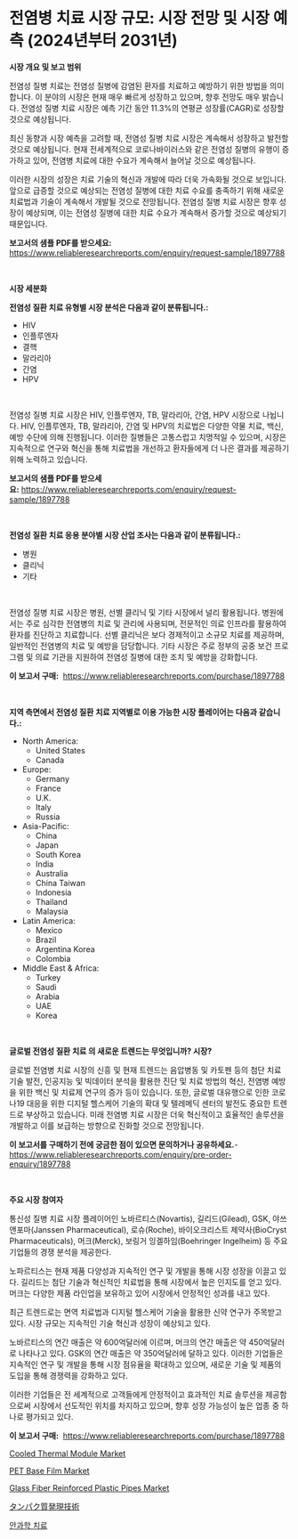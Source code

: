 <p><h1>전염병 치료 시장 규모: 시장 전망 및 시장 예측 (2024년부터 2031년)</h1></p><p><strong>시장 개요 및 보고 범위</strong></p>
<p><p>전염성 질병 치료는 전염성 질병에 감염된 환자를 치료하고 예방하기 위한 방법을 의미합니다. 이 분야의 시장은 현재 매우 빠르게 성장하고 있으며, 향후 전망도 매우 밝습니다. 전염성 질병 치료 시장은 예측 기간 동안 11.3%의 연평균 성장률(CAGR)로 성장할 것으로 예상됩니다.</p><p>최신 동향과 시장 예측을 고려할 때, 전염성 질병 치료 시장은 계속해서 성장하고 발전할 것으로 예상됩니다. 현재 전세계적으로 코로나바이러스와 같은 전염성 질병의 유행이 증가하고 있어, 전염병 치료에 대한 수요가 계속해서 늘어날 것으로 예상됩니다.</p><p>이러한 시장의 성장은 치료 기술의 혁신과 개발에 따라 더욱 가속화될 것으로 보입니다. 앞으로 급증할 것으로 예상되는 전염성 질병에 대한 치료 수요를 충족하기 위해 새로운 치료법과 기술이 계속해서 개발될 것으로 전망됩니다. 전염성 질병 치료 시장은 향후 성장이 예상되며, 이는 전염성 질병에 대한 치료 수요가 계속해서 증가할 것으로 예상되기 때문입니다.</p></p>
<p><strong>보고서의 샘플 PDF를 받으세요:</strong> <a href="https://www.reliableresearchreports.com/enquiry/request-sample/1897788">https://www.reliableresearchreports.com/enquiry/request-sample/1897788</a></p>
<p>&nbsp;</p>
<p><strong>시장 세분화</strong></p>
<p><strong>전염성 질환 치료 유형별 시장 분석은 다음과 같이 분류됩니다.:</strong></p>
<p><ul><li>HIV</li><li>인플루엔자</li><li>결핵</li><li>말라리아</li><li>간염</li><li>HPV</li></ul></p>
<p>&nbsp;</p>
<p><p>전염성 질병 치료 시장은 HIV, 인플루엔자, TB, 말라리아, 간염, HPV 시장으로 나뉩니다. HIV, 인플루엔자, TB, 말라리아, 간염 및 HPV의 치료법은 다양한 약물 치료, 백신, 예방 수단에 의해 진행됩니다. 이러한 질병들은 고통스럽고 치명적일 수 있으며, 시장은 지속적으로 연구와 혁신을 통해 치료법을 개선하고 환자들에게 더 나은 결과를 제공하기 위해 노력하고 있습니다.</p></p>
<p><strong>보고서의 샘플 PDF를 받으세요:</strong>&nbsp;<a href="https://www.reliableresearchreports.com/enquiry/request-sample/1897788">https://www.reliableresearchreports.com/enquiry/request-sample/1897788</a></p>
<p>&nbsp;</p>
<p><strong> 전염성 질환 치료 응용 분야별 시장 산업 조사는 다음과 같이 분류됩니다.:</strong></p>
<p><ul><li>병원</li><li>클리닉</li><li>기타</li></ul></p>
<p>&nbsp;</p>
<p><p>전염성 질병 치료 시장은 병원, 선별 클리닉 및 기타 시장에서 널리 활용됩니다. 병원에서는 주로 심각한 전염병의 치료 및 관리에 사용되며, 전문적인 의료 인프라를 활용하여 환자를 진단하고 치료합니다. 선별 클리닉은 보다 경제적이고 소규모 치료를 제공하며, 일반적인 전염병의 치료 및 예방을 담당합니다. 기타 시장은 주로 정부의 공중 보건 프로그램 및 의료 기관을 지원하여 전염성 질병에 대한 조치 및 예방을 강화합니다.</p></p>
<p><strong>이 보고서 구매:</strong>&nbsp; <a href="https://www.reliableresearchreports.com/purchase/1897788">https://www.reliableresearchreports.com/purchase/1897788</a></p>
<p>&nbsp;</p>
<p><strong>지역 측면에서 전염성 질환 치료 지역별로 이용 가능한 시장 플레이어는 다음과 같습니다.:</strong></p>
<p><ul>
    <li>
        North America:
        <ul>
            <li>United States</li>
            <li>Canada</li>
        </ul>
    </li>
    <li>
        Europe:
        <ul>
            <li>Germany</li>
            <li>France</li>
            <li>U.K.</li>
            <li>Italy</li>
            <li>Russia</li>
        </ul>
    </li>
    <li>
        Asia-Pacific:
        <ul>
            <li>China</li>
            <li>Japan</li>
            <li>South Korea</li>
            <li>India</li>
            <li>Australia</li>
            <li>China Taiwan</li>
            <li>Indonesia</li>
            <li>Thailand</li>
            <li>Malaysia</li>
        </ul>
    </li>
    <li>
        Latin America:
        <ul>
            <li>Mexico</li>
            <li>Brazil</li>
            <li>Argentina Korea</li>
            <li>Colombia</li>
        </ul>
    </li>
    <li>
        Middle East & Africa:
        <ul>
            <li>Turkey</li>
            <li>Saudi</li>
            <li>Arabia</li>
            <li>UAE</li>
            <li>Korea</li>
        </ul>
    </li>
    </ul></p>
<p>&nbsp;</p>
<p><strong>글로벌 전염성 질환 치료 의 새로운 트렌드는 무엇입니까? 시장?</strong></p>
<p><p>글로벌 전염병 치료 시장의 신흥 및 현재 트렌드는 음압병동 및 카토펜 등의 첨단 치료 기술 발전, 인공지능 및 빅데이터 분석을 활용한 진단 및 치료 방법의 혁신, 전염병 예방을 위한 백신 및 치료제 연구의 증가 등이 있습니다. 또한, 글로벌 대유행으로 인한 코로나19 대응을 위한 디지털 헬스케어 기술의 확대 및 텔레메딕 센터의 발전도 중요한 트렌드로 부상하고 있습니다. 미래 전염병 치료 시장은 더욱 혁신적이고 효율적인 솔루션을 개발하고 이를 보급하는 방향으로 진화할 것으로 전망됩니다.</p></p>
<p><strong>이 보고서를 구매하기 전에 궁금한 점이 있으면 문의하거나 공유하세요.</strong>- <a href="https://www.reliableresearchreports.com/enquiry/pre-order-enquiry/1897788">https://www.reliableresearchreports.com/enquiry/pre-order-enquiry/1897788</a></p>
<p>&nbsp;</p>
<p><strong>주요 시장 참여자</strong></p>
<p><p>통신성 질병 치료 시장 플레이어인 노바르티스(Novartis), 길리드(Gilead), GSK, 야쓰앤포마(Janssen Pharmaceutical), 로슈(Roche), 바이오크리스트 제약사(BioCryst Pharmaceuticals), 머크(Merck), 보링거 잉겔하임(Boehringer Ingelheim) 등 주요 기업들의 경쟁 분석을 제공한다. </p><p>노파르티스는 현재 제품 다양성과 지속적인 연구 및 개발을 통해 시장 성장을 이끌고 있다. 길리드는 첨단 기술과 혁신적인 치료법을 통해 시장에서 높은 인지도를 얻고 있다. 머크는 다양한 제품 라인업을 보유하고 있어 시장에서 안정적인 성과를 내고 있다. </p><p>최근 트렌드로는 면역 치료법과 디지털 헬스케어 기술을 활용한 신약 연구가 주목받고 있다. 시장 규모는 지속적인 기술 혁신과 성장이 예상되고 있다. </p><p>노바르티스의 연간 매출은 약 600억달러에 이르며, 머크의 연간 매출은 약 450억달러로 나타나고 있다. GSK의 연간 매출은 약 350억달러에 달하고 있다. 이러한 기업들은 지속적인 연구 및 개발을 통해 시장 점유율을 확대하고 있으며, 새로운 기술 및 제품의 도입을 통해 경쟁력을 강화하고 있다. </p><p>이러한 기업들은 전 세계적으로 고객들에게 안정적이고 효과적인 치료 솔루션을 제공함으로써 시장에서 선도적인 위치를 차지하고 있으며, 향후 성장 가능성이 높은 업종 중 하나로 평가되고 있다.</p></p>
<p><strong>이 보고서 구매:</strong>&nbsp;&nbsp;<a href="https://www.reliableresearchreports.com/purchase/1897788">https://www.reliableresearchreports.com/purchase/1897788</a></p>
<p><p><a href="https://issuu.com/reportprime-2/docs/cooled-thermal-module-market-size-2030.pptx">Cooled Thermal Module Market</a></p><p><a href="https://github.com/joannagoyvaerts/Market-Research-Report-List-1/blob/main/pet-base-film-market.md">PET Base Film Market</a></p><p><a href="https://valiant-lunge-8fe.notion.site/Glass-Fiber-Reinforced-Plastic-Pipes-Market-Furnish-Information-about-Market-Size-Market-Share-Mar-f6553382ead346539a2838f986ce13f1">Glass Fiber Reinforced Plastic Pipes Market</a></p><p><a href="https://github.com/wkuactfdzwizk06/Market-Research-Report-List-1/blob/main/8207209193564.md">タンパク質発現技術</a></p><p><a href="https://github.com/akzkkws047661437/Market-Research-Report-List-1/blob/main/4632550193348.md">안과학 치료</a></p></p>
